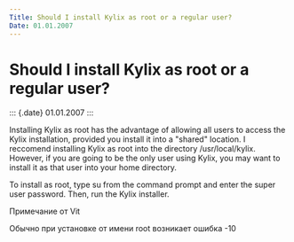 ```yaml
---
Title: Should I install Kylix as root or a regular user?
Date: 01.01.2007
---
```



Should I install Kylix as root or a regular user?
=================================================

::: {.date}
01.01.2007
:::

Installing Kylix as root has the advantage of allowing all users to
access the Kylix installation, provided you install it into a "shared"
location. I reccomend installing Kylix as root into the directory
/usr/local/kylix. However, if you are going to be the only user using
Kylix, you may want to install it as that user into your home directory.

To install as root, type su from the command prompt and enter the super
user password. Then, run the Kylix installer.

Примечание от Vit

Обычно при установке от имени root возникает ошибка -10
